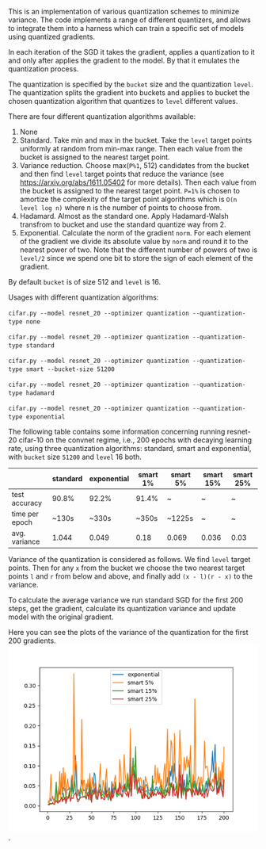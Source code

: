 This is an implementation of various quantization schemes to minimize variance. 
The code implements a range of different quantizers, and allows to integrate them into a harness which can train a specific set of models using quantized gradients.

In each iteration of the SGD it takes the gradient, applies a quantization to it and only after applies the gradient to the model.
By that it emulates the quantization process.

The quantization is specified by the `bucket` size and the quantization `level`. The quantization
splits the gradient into buckets and applies to bucket the chosen quantization algorithm that quantizes to `level` different values.

There are four different quantization algorithms available:
1. None
2. Standard. Take min and max in the bucket. Take the `level` target points uniformly at random from min-max range.
Then each value from the bucket is assigned to the nearest target point.
3. Variance reduction. Choose max(`P%1`, 512) candidates from the bucket and then find `level` target points that
reduce the variance (see https://arxiv.org/abs/1611.05402 for more details). Then each value from
the bucket is assigned to the nearest target point.
`P=1%` is chosen to amortize the complexity of the target point algorithms which is `O(n level log n)` where n is the number
of points to choose from.
4. Hadamard. Almost as the standard one. Apply Hadamard-Walsh transfrom to bucket and use the standard quantize way from 2.
5. Exponential. Calculate the norm of the gradient `norm`. For each element of the gradient we divide its absolute value by `norm` and
round it to the nearest power of two. Note that the different number of powers of two is `level/2` since
we spend one bit to store the sign of each element of the gradient.

By default `bucket` is of size 512 and `level` is 16.

Usages with different quantization algorithms:

`cifar.py --model resnet_20 --optimizer quantization --quantization-type none`

`cifar.py --model resnet_20 --optimizer quantization --quantization-type standard`

`cifar.py --model resnet_20 --optimizer quantization --quantization-type smart --bucket-size 51200`

`cifar.py --model resnet_20 --optimizer quantization --quantization-type hadamard`

`cifar.py --model resnet_20 --optimizer quantization --quantization-type exponential`

The following table contains some information concerning running resnet-20 cifar-10 on the convnet regime, i.e., 200 epochs
with decaying learning rate, using three quantization algorithms: standard, smart and exponential, with `bucket` size `51200` and `level` 16 both.

|               |standard | exponential| smart 1% | smart 5% | smart 15% | smart 25% |
|---------------|---------|------------|----------|----------|-----------|-----------|
|test accuracy  |  90.8%  | 92.2%      |91.4%     |    ~     |    ~      |    ~      |
|time per epoch | ~130s   | ~330s      | ~350s    |  ~1225s  |    ~      |    ~      |
|avg. variance  | 1.044   |  0.049     |  0.18    |  0.069   |   0.036   |   0.03    |

Variance of the quantization is considered as follows. We find `level` target points. Then for any `x` from the bucket
we choose the two nearest target points `l` and `r` from below and above, and finally add `(x - l)(r - x)` to the variance.

To calculate the average variance we run standard SGD for the first 200 steps,
get the gradient, calculate its quantization variance and update model with
the original gradient.

Here you can see the plots of the variance of the quantization for the first 200 gradients.
![](plot/variance-plot.png).
